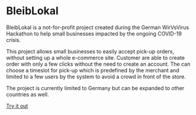 # BleibLokal

BleibLokal is a not-for-profit project created during the German WirVsVirus Hackathon to help small businesses impacted by
the ongoing COVID-19 crisis.

This project allows small businesses to easily accept pick-up orders, without setting up a whole e-commerce site.
Customer are able to create order with only a few clicks without the need to create an account. The can choose a timeslot for pick-up which is predefined by the merchant and limited to a few users by the system to avoid a crowd in front of the store.

The project is currently limited to Germany but can be expanded to other countries as well.

[Try it out](http://bleiblokal.com/)
